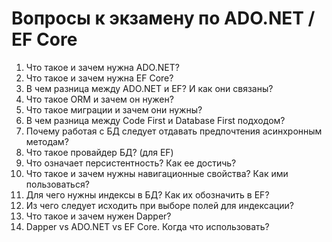 # Вопросы к экзамену по ADO.NET / EF Core
1. Что такое и зачем нужна ADO.NET?
2. Что такое и зачем нужна EF Core?
3. В чем разница между ADO.NET и EF? И как они связаны?
4. Что такое ORM и зачем он нужен?
5. Что такое миграции и зачем они нужны?
6. В чем разница между Code First и Database First подходом?
7. Почему работая с БД следует отдавать предпочтения асинхронным методам?
8. Что такое провайдер БД? (для EF)
9. Что означает персистентность? Как ее достичь?
10. Что такое и зачем нужны навигационные свойства? Как ими пользоваться?
11. Для чего нужны индексы в БД? Как их обозначить в EF?
12. Из чего следует исходить при выборе полей для индексации?
13. Что такое и зачем нужен Dapper?
14. Dapper vs ADO.NET vs EF Core. Когда что использовать?